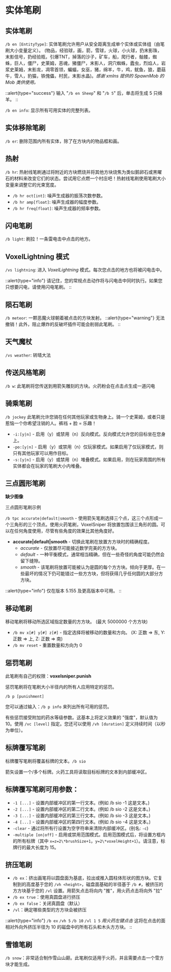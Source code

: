 # 实体笔刷
## 实体笔刷
`/b en [EntityType]`: 实体笔刷允许用户从安全距离生成单个实体或实体组（由笔刷大小变量定义）。 (物品，经验球，画，箭，雪球，火球，小火球，扔末影珠，末影信号，扔经验瓶，引爆TNT，掉落的沙子，矿车，船，爬行者，骷髅，蜘蛛，巨人，僵尸，史莱姆，恶魂，猪僵尸，末影人，洞穴蜘蛛，蠹虫，烈焰人，岩浆史莱姆，末影龙，凋零首领，蝙蝠，女巫，猪，绵羊，牛，鸡，鱿鱼，狼，蘑菇牛，雪人，豹猫，铁傀儡，村民，末影水晶)。*感谢 xmlns 提供的 SpawnMob 的 Mob 类供使用。*

::alert{type="success"}
输入 "`/b en Sheep`" 和 "`/b 5`" 后，单击将生成 5 只绵羊。
::

`/b en info`: 显示所有可用实体的完整列表。

## 实体移除笔刷

`/b er`: 删除范围内所有实体，除了在方块内的物品框和画。

## 热射

`/b hr`: 热射线笔刷通过将附近的方块燃烧并将其他方块烧焦为类似鹅卵石或黑曜石的材料来改变它们的状态。尝试用它点燃一个村庄吧！热射线笔刷使用笔刷大小变量来调整它的光束宽度。

* `/b hr oct[int]`: 噪声生成器的振荡次数参数。
* `/b hr amp[float]`: 噪声生成器的幅度参数。
* `/b hr freq[float]`: 噪声生成器的频率参数。

## 闪电笔刷
`/b light`: 刷拉！一条雷电击中点击的地方。

## VoxelLightning 模式
`/vs lightning`: 进入 *VoxelLightning* 模式。每次您点击的地方也将被闪电击中。

::alert{type="info"}
请记住，您的常规点击动作将与闪电击中同时执行。如果您只想要闪电，请使用闪电笔刷。
::

## 陨石笔刷
`/b meteor`: 一颗恶魔火球朝着被点击的方块发射。
::alert{type="warning"}
无法撤销！此外，阻止爆炸的反破坏插件可能会削弱此笔刷。
::

## 天气魔杖

`/vs weather`: 转晴大法

## 传送风格笔刷

`/b w`: 此笔刷将您传送到用箭矢雕刻的方块。火药粉会在点击点生成一道闪电

## 骑乘笔刷

`/b jockey` 此笔刷允许您骑在任何其他玩家或生物身上。骑一个史莱姆，或者只是惹恼一个你希望注销的人。裤裆 + 脸 = 乐趣！
* `-i:[y|n]` - 启用（y）或禁用（n）反向模式。反向模式允许您的目标坐在您身上。
* `-po:[y|n]` - 启用（y）或禁用（n）仅玩家模式。如果启用了仅玩家模式，则只有其他玩家可以用作目标。
* `-s:[y|n]` - 启用（y）或禁用（n）堆叠模式。如果启用，则在玩家周围的所有实体都会在玩家的笔刷大小内堆叠。
## 三点圆形笔刷

**缺少图像**

三点圆形笔刷示例

`/b tpc accurate|default|smooth` - 使用箭矢笔刷选择三个点，这三个点形成一个三角形的三个顶点。使用火药笔刷，VoxelSniper 将放置包围该三角形的圆。可以在任何角度使用，尽管有些角度的效果比其他角度好。
* **accurate|default|smooth** - 切换此笔刷在放置方方块时的精确程度。
    * *accurate* - 仅放置尽可能接近数学完美的方方块。
    * *default* - 一种平衡模式，通常相当精确，但在一些奇怪的角度可能仍然会留下缝隙。
    * *smooth* - 该笔刷将放置可能被认为是圆的每个方方块。倾向于更厚。在一些最坏的情况下仍可能错过一些方方块，但将获得几乎任何圆的大部分方方块。

::alert{type="info"}
仅在版本 5.155 及更高版本中可用。
::

## 移动笔刷

移动笔刷将移动所选区域指定数量的方方块。 (最大 5000000 个方方块)
* `/b mv x[#] y[#] z[#]` - 指定选择将被移动的数量和方向。 (X: 正数 => 东, Y: 正数 => 上, Z: 正数 => 南)
* `/b mv reset` - 重置数量和方向为 0

## 惩罚笔刷

此笔刷有自己的权限：**voxelsniper.punish**

惩罚笔刷将在笔刷大小半径内的所有人应用特定的惩罚。

`/b p [punishment]`

您可以通过输入：`/b p info` 来列出所有可用的惩罚。

有些惩罚接受附加的药水等级参数。这基本上将定义效果的 "强度"，默认值为 10。使用 `/vc [level]` 指定。您还可以使用 `/vh [duration]` 定义持续时间（以秒为单位）。

## 标牌覆写笔刷

标牌覆写笔刷将覆盖标牌的文本。`/b sio`

箭矢设置一个/多个标牌。火药工具将读取目标标牌的文本到内部缓冲区。

## 标牌覆写笔刷可用参数：

* `-1 [...]` - 设置内部缓冲区的第一行文本。(例如 /b sio -1 这是文本。)
* `-2 [...]` - 设置内部缓冲区的第二行文本。(例如 /b sio -2 这是文本。)
* `-3 [...]` - 设置内部缓冲区的第三行文本。(例如 /b sio -3 这是文本。)
* `-4 [...]` - 设置内部缓冲区的第四行文本。(例如 /b sio -4 这是文本。)
* `-clear` - 通过将所有行设置为空字符串来清除内部缓冲区。(别名: `-c`)
* `-multiple [on|off]` - 启用或禁用范围模式。启用范围模式后，将设置方框内的所有标牌（其中 `x=z=2\*brushSize+1`，`y=2\*voxelHeight+1`）。请注意，标牌行的最大长度为 15。

## 挤压笔刷

* `/b ex`：挤出画笔将以圆盘面为基底，拉出或推入圆柱体形状的图方块。它复制到的高度基于您的 `/vh <height>`，磁盘面基础的半径基于 `/b #`，被挤压的方方块基于您的 `/vl` 设置。用箭矢点击将向内 "推"，用火药点击将向外 "拉"
* `/b ex true`：使用真圆盘进行挤压
* `/b ex false`：关闭真圆盘（默认）
* `/vl`：确定哪些类型的方方块会被挤压

::alert{type="info"}
`/b ex` `/vh 5` `/b 10` `/vl 1 5` *用火药左键点击* 这将在点击的面相对外向外挤压半径为 10 的磁盘中的所有石头和木头方方块。
::

## 雪锥笔刷
`/b snow`：非常适合制作雪山山巅。此笔刷仅适用于火药，并且需要点击一个雪方块才能生成。